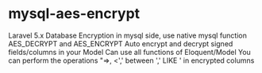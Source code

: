 # mysql-aes-encrypt
Laravel 5.x Database Encryption in mysql side, use native mysql function AES_DECRYPT and AES_ENCRYPT
Auto encrypt and decrypt signed fields/columns in your Model
Can use all functions of Eloquent/Model
You can perform the operations "=>, <',' between ',' LIKE ' in encrypted columns
